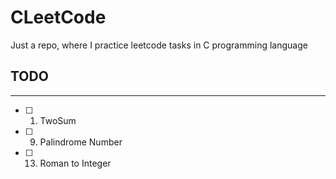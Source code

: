 # CLeetCode
Just a repo, where I practice leetcode tasks in C programming language

## TODO
---
- [ ] 1. TwoSum
- [ ] 9. Palindrome Number
- [ ] 13. Roman to Integer
